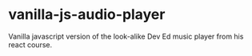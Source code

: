 # vanilla-js-audio-player
Vanilla javascript version of the look-alike Dev Ed music player from his react course.
